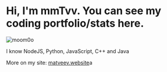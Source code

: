<h1>Hi, I'm mmTvv. You can see my coding portfolio/stats here.</h1>
<p> <img src="https://komarev.com/ghpvc/?username=mmTvv" alt="moom0o" /> </p>
<p>I know NodeJS, Python, JavaScript, C++ and Java</p>

<p>More on my site: <a href='https://matveev.website'>matveev.website</a>a</p>
